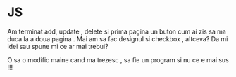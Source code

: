 # JS

Am terminat add, update , delete si prima pagina un buton cum ai zis sa ma duca la a doua pagina . Mai am sa fac designul si checkbox , altceva? Da mi idei sau spune mi ce ar mai trebui?

O sa o modific maine cand ma trezesc , sa fie un program si nu ce e mai sus !!!












